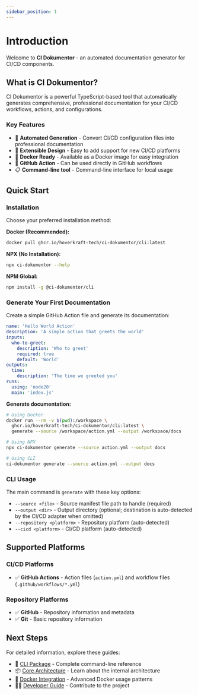 ```yaml
---
sidebar_position: 1
---
```


# Introduction

Welcome to **CI Dokumentor** - an automated documentation generator for CI/CD components.

## What is CI Dokumentor?

CI Dokumentor is a powerful TypeScript-based tool that automatically generates comprehensive, professional documentation for your CI/CD workflows, actions, and configurations.

### Key Features

- 📖 **Automated Generation** - Convert CI/CD configuration files into professional documentation
- 🔧 **Extensible Design** - Easy to add support for new CI/CD platforms
- 🐳 **Docker Ready** - Available as a Docker image for easy integration
- 🚀 **GitHub Action** - Can be used directly in GitHub workflows
- 📋 **Command-line tool** - Command-line interface for local usage

## Quick Start

### Installation

Choose your preferred installation method:

**Docker (Recommended):**

```bash
docker pull ghcr.io/hoverkraft-tech/ci-dokumentor/cli:latest
```

**NPX (No Installation):**

```bash
npx ci-dokumentor --help
```

**NPM Global:**

```bash
npm install -g @ci-dokumentor/cli
```

### Generate Your First Documentation

Create a simple GitHub Action file and generate its documentation:

```yaml title="action.yml"
name: 'Hello World Action'
description: 'A simple action that greets the world'
inputs:
  who-to-greet:
    description: 'Who to greet'
    required: true
    default: 'World'
outputs:
  time:
    description: 'The time we greeted you'
runs:
  using: 'node20'
  main: 'index.js'
```

**Generate documentation:**

```bash
# Using Docker
docker run --rm -v $(pwd):/workspace \
  ghcr.io/hoverkraft-tech/ci-dokumentor/cli:latest \
  generate --source /workspace/action.yml --output /workspace/docs

# Using NPX
npx ci-dokumentor generate --source action.yml --output docs

# Using CLI
ci-dokumentor generate --source action.yml --output docs
```

### CLI Usage

The main command is `generate` with these key options:

- `--source <file>` - Source manifest file path to handle (required)
- `--output <dir>` - Output directory (optional; destination is auto-detected by the CI/CD adapter when omitted)
- `--repository <platform>` - Repository platform (auto-detected)
- `--cicd <platform>` - CI/CD platform (auto-detected)

## Supported Platforms

### CI/CD Platforms

- ✅ **GitHub Actions** - Action files (`action.yml`) and workflow files (`.github/workflows/*.yml`)

### Repository Platforms

- ✅ **GitHub** - Repository information and metadata
- ✅ **Git** - Basic repository information

## Next Steps

For detailed information, explore these guides:

- 🔧 [CLI Package](./packages/cli) - Complete command-line reference
- 📦 [Core Architecture](./packages/core) - Learn about the internal architecture
- 🐳 [Docker Integration](./integrations/docker) - Advanced Docker usage patterns
- 👨‍💻 [Developer Guide](./developers/contributing) - Contribute to the project
